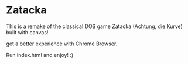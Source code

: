 # Zatacka

This is a remake of the classical DOS game Zatacka (Achtung, die Kurve) built with canvas!

get a better experience with Chrome Browser.

Run index.html and enjoy! :)
